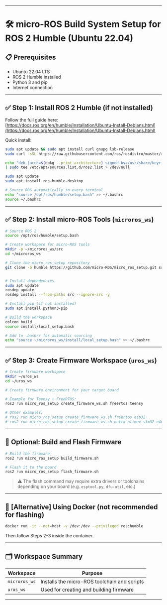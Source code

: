 
---

# 🛠️ micro-ROS Build System Setup for ROS 2 Humble (Ubuntu 22.04)

## 📋 Prerequisites

* Ubuntu 22.04 LTS
* ROS 2 Humble installed
* Python 3 and pip
* Internet connection

---

## ✅ Step 1: Install ROS 2 Humble (if not installed)

Follow the full guide here: [https://docs.ros.org/en/humble/Installation/Ubuntu-Install-Debians.html](https://docs.ros.org/en/humble/Installation/Ubuntu-Install-Debians.html)

Quick install:

```bash
sudo apt update && sudo apt install curl gnupg lsb-release
sudo curl -sSL https://raw.githubusercontent.com/ros/rosdistro/master/ros.key -o /usr/share/keyrings/ros-archive-keyring.gpg

echo "deb [arch=$(dpkg --print-architecture) signed-by=/usr/share/keyrings/ros-archive-keyring.gpg] http://packages.ros.org/ros2/ubuntu $(lsb_release -cs) main" \
| sudo tee /etc/apt/sources.list.d/ros2.list > /dev/null

sudo apt update
sudo apt install ros-humble-desktop

# Source ROS automatically in every terminal
echo "source /opt/ros/humble/setup.bash" >> ~/.bashrc
source ~/.bashrc
```

---

## ✅ Step 2: Install micro-ROS Tools (`microros_ws`)

```bash
# Source ROS 2
source /opt/ros/humble/setup.bash

# Create workspace for micro-ROS tools
mkdir -p ~/microros_ws/src
cd ~/microros_ws

# Clone the micro_ros_setup repository
git clone -b humble https://github.com/micro-ROS/micro_ros_setup.git src/micro_ros_setup


# Install dependencies
sudo apt update
rosdep update
rosdep install --from-paths src --ignore-src -y

# Install pip (if not installed)
sudo apt install python3-pip

# Build the workspace
colcon build
source install/local_setup.bash

# Add to .bashrc for automatic sourcing
echo "source ~/microros_ws/install/local_setup.bash" >> ~/.bashrc
```

---

## ✅ Step 3: Create Firmware Workspace (`uros_ws`)

```bash
# Create firmware workspace
mkdir ~/uros_ws
cd ~/uros_ws

# Create firmware environment for your target board

# Example for Teensy + FreeRTOS:
ros2 run micro_ros_setup create_firmware_ws.sh freertos teensy

# Other examples:
# ros2 run micro_ros_setup create_firmware_ws.sh freertos esp32
# ros2 run micro_ros_setup create_firmware_ws.sh nuttx olimex-stm32-e407
```

---

## 🔧 Optional: Build and Flash Firmware

```bash
# Build the firmware
ros2 run micro_ros_setup build_firmware.sh

# Flash it to the board
ros2 run micro_ros_setup flash_firmware.sh
```

> ⚠️ The flash command may require extra drivers or toolchains depending on your board (e.g. `esptool.py`, `dfu-util`, etc.)

---

## 🐳 \[Alternative] Using Docker (not recommended for flashing)

```bash
docker run -it --net=host -v /dev:/dev --privileged ros:humble
```

Then follow Steps 2–3 inside the container.

---

## 🗂️ Workspace Summary

| Workspace     | Purpose                                      |
| ------------- | -------------------------------------------- |
| `microros_ws` | Installs the micro-ROS toolchain and scripts |
| `uros_ws`     | Used for creating and building firmware      |

---

